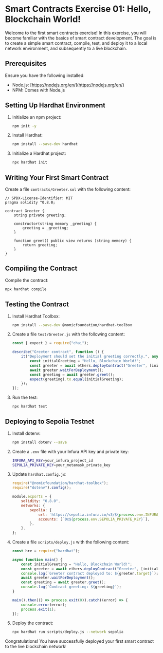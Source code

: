 # Smart Contracts Exercise 01: Hello, Blockchain World!

Welcome to the first smart contracts exercise! In this exercise, you will become familiar with the basics of smart contract development. The goal is to create a simple smart contract, compile, test, and deploy it to a local network environment, and subsequently to a live blockchain.

## Prerequisites

Ensure you have the following installed:
- Node.js: [https://nodejs.org/en/](https://nodejs.org/en/)
- NPM: Comes with Node.js

## Setting Up Hardhat Environment

1. Initialize an npm project:
    ```bash
    npm init -y
    ```
2. Install Hardhat:
    ```bash
    npm install --save-dev hardhat
    ```
3. Initialize a Hardhat project:
    ```bash
    npx hardhat init
    ```

## Writing Your First Smart Contract

Create a file `contracts/Greeter.sol` with the following content:
```solidity
// SPDX-License-Identifier: MIT
pragma solidity ^0.8.0;

contract Greeter {
    string private greeting;

    constructor(string memory _greeting) {
        greeting = _greeting;
    }

    function greet() public view returns (string memory) {
        return greeting;
    }
}
```

## Compiling the Contract

Compile the contract:
```bash
npx hardhat compile
```

## Testing the Contract

1. Install Hardhat Toolbox:
    ```bash
    npm install --save-dev @nomicfoundation/hardhat-toolbox
    ```
2. Create a file `test/Greeter.js` with the following content:
    ```javascript
    const { expect } = require("chai");

    describe("Greeter contract", function () {
        it("Deployment should set the initial greeting correctly.", async function () {
            const initialGreeting = "Hello, Blockchain World!";
            const greeter = await ethers.deployContract("Greeter", [initialGreeting]);
            await greeter.waitForDeployment();
            const greeting = await greeter.greet();
            expect(greeting).to.equal(initialGreeting);
        });
    });
    ```
3. Run the test:
    ```bash
    npx hardhat test
    ```

## Deploying to Sepolia Testnet

1. Install dotenv:
    ```bash
    npm install dotenv --save
    ```
2. Create a `.env` file with your Infura API key and private key:
    ```bash
    INFURA_API_KEY=your_infura_project_id
    SEPOLIA_PRIVATE_KEY=your_metamask_private_key
    ```
3. Update `hardhat.config.js`:
    ```javascript
    require("@nomicfoundation/hardhat-toolbox");
    require("dotenv").config();

    module.exports = {
        solidity: "0.8.0",
        networks: {
            sepolia: {
                url: `https://sepolia.infura.io/v3/${process.env.INFURA_API_KEY}`,
                accounts: [`0x${process.env.SEPOLIA_PRIVATE_KEY}`],
            },
        },
    };
    ```
4. Create a file `scripts/deploy.js` with the following content:
    ```javascript
    const hre = require("hardhat");

    async function main() {
        const initialGreeting = "Hello, Blockchain World!";
        const greeter = await ethers.deployContract("Greeter", [initialGreeting]);
        console.log(`Greeter contract deployed to: ${greeter.target}`);
        await greeter.waitForDeployment();
        const greeting = await greeter.greet();
        console.log(`Contract greeting: ${greeting}`);
    }

    main().then(() => process.exit(0)).catch((error) => {
        console.error(error);
        process.exit(1);
    });
    ```
5. Deploy the contract:
    ```bash
    npx hardhat run scripts/deploy.js --network sepolia
    ```

Congratulations! You have successfully deployed your first smart contract to the live blockchain network!
